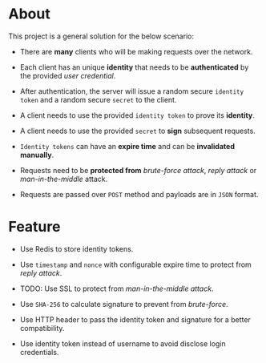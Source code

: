 # About

This project is a general solution for the below scenario:

* There are **many** clients who will be making requests over the network.

* Each client has an unique **identity** that needs to be **authenticated** by the provided *user credential*.

* After authentication, the server will issue a random secure `identity token` and a random secure `secret` to the client.

* A client needs to use the provided `identity token` to prove its **identity**.

* A client needs to use the provided `secret` to **sign** subsequent requests.

* `Identity tokens` can have an **expire time** and can be **invalidated manually**.

* Requests need to be **protected from** *brute-force attack*, *reply attack* or *man-in-the-middle* attack.

* Requests are passed over `POST` method and payloads are in `JSON` format.

# Feature

* Use Redis to store identity tokens.

* Use `timestamp` and `nonce` with configurable expire time to protect from *reply attack*.

* TODO: Use SSL to protect from _man-in-the-middle attack_.

* Use `SHA-256` to calculate signature to prevent from _brute-force_.

* Use HTTP header to pass the identity token and signature for a better compatibility.

* Use identity token instead of username to avoid disclose login credentials.
